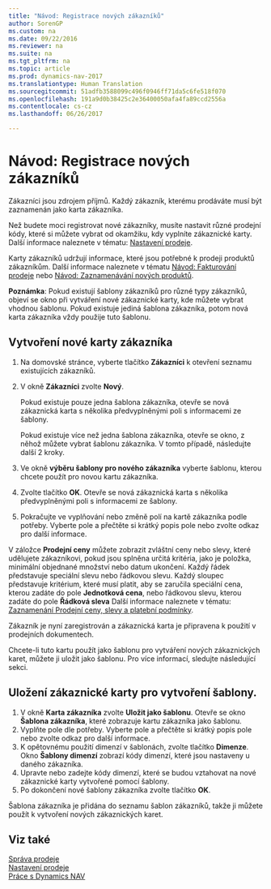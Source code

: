 ```yaml
---
title: "Návod: Registrace nových zákazníků"
author: SorenGP
ms.custom: na
ms.date: 09/22/2016
ms.reviewer: na
ms.suite: na
ms.tgt_pltfrm: na
ms.topic: article
ms.prod: dynamics-nav-2017
ms.translationtype: Human Translation
ms.sourcegitcommit: 51adfb3588099c496f0946ff71da5c6fe518f070
ms.openlocfilehash: 191a9d0b38425c2e36400050afa4fa89ccd2556a
ms.contentlocale: cs-cz
ms.lasthandoff: 06/26/2017

---
```


# <a name="how-to-register-new-customers"></a>Návod: Registrace nových zákazníků
Zákazníci jsou zdrojem příjmů. Každý zákazník, kterému prodáváte musí být zaznamenán jako karta zákazníka.

Než budete moci registrovat nové zákazníky, musíte nastavit různé prodejní kódy, které si můžete vybrat od okamžiku, kdy vyplníte zákaznické karty. Další informace naleznete v tématu: [Nastavení prodeje](sales-setup-sales.md).

Karty zákazníků udržují informace, které jsou potřebné k prodeji produktů zákazníkům. Další informace naleznete v tématu [Návod: Fakturování prodeje](sales-how-invoice-sales.md) nebo [Návod: Zaznamenávání nových produktů](inventory-how-register-new-products.md).

**Poznámka**: Pokud existují šablony zákazníků pro různé typy zákazníků, objeví se okno při vytváření nové zákaznické karty, kde můžete vybrat vhodnou šablonu. Pokud existuje jediná šablona zákazníka, potom nová karta zákazníka vždy použije tuto šablonu.

## <a name="to-create-a-new-customer-card"></a>Vytvoření nové karty zákazníka
1. Na domovské stránce, vyberte tlačítko **Zákazníci** k otevření seznamu existujících zákazníků.  
2. V okně **Zákazníci** zvolte **Nový**.

    Pokud existuje pouze jedna šablona zákazníka, otevře se nová zákaznická karta s několika předvyplněnými poli s informacemi ze šablony.

    Pokud existuje více než jedna šablona zákazníka, otevře se okno, z něhož můžete vybrat šablonu zákazníka. V tomto případě, následujte další 2 kroky.
3. Ve okně **výběru šablony pro nového zákazníka** vyberte šablonu, kterou chcete použít pro novou kartu zákazníka.
4. Zvolte tlačítko **OK**. Otevře se nová zákaznická karta s několika předvyplněnými poli s informacemi ze šablony.  
5. Pokračujte ve vyplňování nebo změně polí na kartě zákazníka podle potřeby. Vyberte pole a přečtěte si krátký popis pole nebo zvolte odkaz pro další informace.

V záložce **Prodejní ceny** můžete zobrazit zvláštní ceny nebo slevy, které udělujete zákazníkovi, pokud jsou splněna určitá kritéria, jako je položka, minimální objednané množství nebo datum ukončení. Každý řádek představuje speciální slevu nebo řádkovou slevu. Každý sloupec představuje kritérium, které musí platit, aby se zaručila speciální cena, kterou zadáte do pole **Jednotková cena**, nebo řádkovou slevu, kterou zadáte do pole **Řádková sleva** Další informace naleznete v tématu: [Zaznamenání Prodejní ceny, slevy a platební podmínky](sales-how-record-sales-price-discount-payment-agreements.md).

Zákazník je nyní zaregistrován a zákaznická karta je připravena k použití v prodejních dokumentech.

Chcete-li tuto kartu použít jako šablonu pro vytváření nových zákaznických karet, můžete ji uložit jako šablonu. Pro více informací, sledujte následující sekci.

## <a name="to-save-the-customer-card-as-a-template"></a>Uložení zákaznické karty pro vytvoření šablony.
1. V okně **Karta zákazníka** zvolte **Uložit jako šablonu**. Otevře se okno **Šablona zákazníka**, které zobrazuje kartu zákazníka jako šablonu.
2. Vyplňte pole dle potřeby. Vyberte pole a přečtěte si krátký popis pole nebo zvolte odkaz pro další informace.
3. K opětovnému použití dimenzí v šablonách, zvolte tlačítko **Dimenze**. Okno **Šablony dimenzí** zobrazí kódy dimenzí, které jsou nastaveny u daného zákazníka.
4. Upravte nebo zadejte kódy dimenzí, které se budou vztahovat na nové zákaznické karty vytvořené pomocí šablony.  
5. Po dokončení nové šablony zákazníka zvolte tlačítko **OK**.

Šablona zákazníka je přidána do seznamu šablon zákazníků, takže ji můžete použít k vytvoření nových zákaznických karet.

## <a name="see-also"></a>Viz také  
[Správa prodeje](sales-manage-sales.md)    
[Nastavení prodeje](sales-setup-sales.md)    
[Práce s Dynamics NAV](ui-work-product.md)


